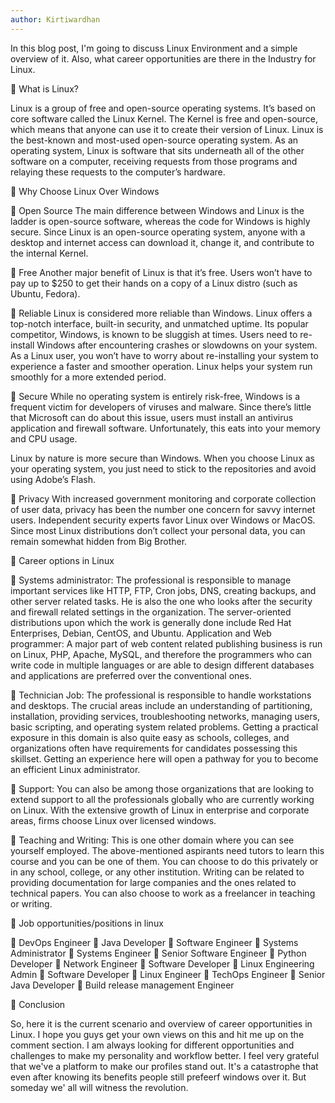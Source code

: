 ```yaml
---
author: Kirtiwardhan
---
```


In this blog post, I'm going to discuss Linux Environment and a simple overview of it. Also, what career opportunities are there in the Industry for Linux.

🔴 What is Linux?

Linux is a group of free and open-source operating systems. It’s based on core software called the Linux Kernel. The Kernel is free and open-source, which means that anyone can use it to create their version of Linux. Linux is the best-known and most-used open-source operating system. As an operating system, Linux is software that sits underneath all of the other software on a computer, receiving requests from those programs and relaying these requests to the computer’s hardware.

🔴 Why Choose Linux Over Windows

🔰 Open Source
The main difference between Windows and Linux is the ladder is open-source software, whereas the code for Windows is highly secure. Since Linux is an open-source operating system, anyone with a desktop and internet access can download it, change it, and contribute to the internal Kernel.

🔰 Free
Another major benefit of Linux is that it’s free. Users won’t have to pay up to \$250 to get their hands on a copy of a Linux distro (such as Ubuntu, Fedora).

🔰 Reliable
Linux is considered more reliable than Windows. Linux offers a top-notch interface, built-in security, and unmatched uptime. Its popular competitor, Windows, is known to be sluggish at times. Users need to re-install Windows after encountering crashes or slowdowns on your system. As a Linux user, you won’t have to worry about re-installing your system to experience a faster and smoother operation. Linux helps your system run smoothly for a more extended period.

🔰 Secure
While no operating system is entirely risk-free, Windows is a frequent victim for developers of viruses and malware. Since there’s little that Microsoft can do about this issue, users must install an antivirus application and firewall software. Unfortunately, this eats into your memory and CPU usage.

Linux by nature is more secure than Windows. When you choose Linux as your operating system, you just need to stick to the repositories and avoid using Adobe’s Flash.

🔰 Privacy
With increased government monitoring and corporate collection of user data, privacy has been the number one concern for savvy internet users. Independent security experts favor Linux over Windows or MacOS. Since most Linux distributions don’t collect your personal data, you can remain somewhat hidden from Big Brother.

🔴 Career options in Linux

🔰 Systems administrator: The professional is responsible to manage important services like HTTP, FTP, Cron jobs, DNS, creating backups, and other server related tasks. He is also the one who looks after the security and firewall related settings in the organization. The server-oriented distributions upon which the work is generally done include Red Hat Enterprises, Debian, CentOS, and Ubuntu.
Application and Web programmer: A major part of web content related publishing business is run on Linux, PHP, Apache, MySQL, and therefore the programmers who can write code in multiple languages or are able to design different databases and applications are preferred over the conventional ones.

🔰 Technician Job: The professional is responsible to handle workstations and desktops. The crucial areas include an understanding of partitioning, installation, providing services, troubleshooting networks, managing users, basic scripting, and operating system related problems. Getting a practical exposure in this domain is also quite easy as schools, colleges, and organizations often have requirements for candidates possessing this skillset. Getting an experience here will open a pathway for you to become an efficient Linux administrator.

🔰 Support: You can also be among those organizations that are looking to extend support to all the professionals globally who are currently working on Linux. With the extensive growth of Linux in enterprise and corporate areas, firms choose Linux over licensed windows.

🔰 Teaching and Writing: This is one other domain where you can see yourself employed. The above-mentioned aspirants need tutors to learn this course and you can be one of them. You can choose to do this privately or in any school, college, or any other institution. Writing can be related to providing documentation for large companies and the ones related to technical papers. You can also choose to work as a freelancer in teaching or writing.

🔴 Job opportunities/positions in linux

🔹 DevOps Engineer
🔹 Java Developer
🔹 Software Engineer
🔹 Systems Administrator
🔹 Systems Engineer
🔹 Senior Software Engineer
🔹 Python Developer
🔹 Network Engineer
🔹 Software Developer
🔹 Linux Engineering Admin
🔹 Software Developer
🔹 Linux Engineer
🔹 TechOps Engineer
🔹 Senior Java Developer
🔹 Build release management Engineer

🔴 Conclusion

So, here it is the current scenario and overview of career opportunities in Linux. I hope you guys get your own views on this and hit me up on the comment section.
I am always looking for different opportunities and challenges to make my personality and workflow better. I feel very grateful that we've a platform to make our profiles stand out.
It's a catastrophe that even after knowing its benefits people still prefeerf windows over it. But someday we' all will witness the revolution.
